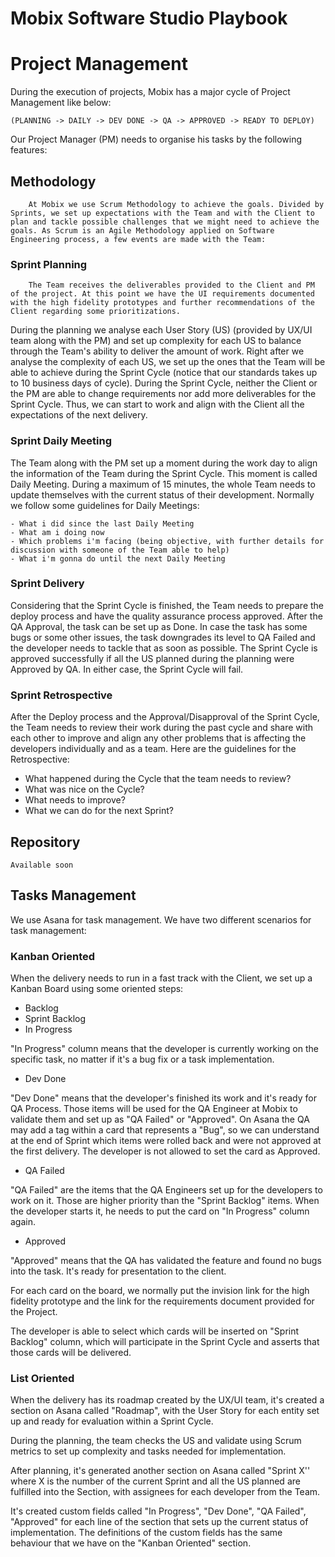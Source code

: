 # Mobix Software Studio Playbook

# Project Management

During the execution of projects, Mobix has a major cycle of Project Management like below: 

`(PLANNING -> DAILY -> DEV DONE -> QA -> APPROVED -> READY TO DEPLOY)`

Our Project Manager (PM) needs to organise his tasks by the following features:

## Methodology

        At Mobix we use Scrum Methodology to achieve the goals. Divided by Sprints, we set up expectations with the Team and with the Client to plan and tackle possible challenges that we might need to achieve the goals. As Scrum is an Agile Methodology applied on Software Engineering process, a few events are made with the Team:


### Sprint Planning

        The Team receives the deliverables provided to the Client and PM of the project. At this point we have the UI requirements documented with the high fidelity prototypes and further recommendations of the Client regarding some prioritizations.
During the planning we analyse each User Story (US) (provided by UX/UI team along with the PM) and set up complexity for each US to balance through the Team's ability to deliver the amount of work.
Right after we analyse the complexity of each US, we set up the ones that the Team will be able to achieve during the Sprint Cycle (notice that our standards takes up to 10 business days of cycle).
During the Sprint Cycle, neither the Client or the PM are able to change requirements nor add more deliverables for the Sprint Cycle.
Thus, we can start to work and align with the Client all the expectations of the next delivery.


### Sprint Daily Meeting

The Team along with the PM set up a moment during the work day to align the information of the Team during the Sprint Cycle. This moment is called Daily Meeting. 
During a maximum of 15 minutes, the whole Team needs to update themselves with the current status of their development.
Normally we follow some guidelines for Daily Meetings: 

    - What i did since the last Daily Meeting
    - What am i doing now
    - Which problems i'm facing (being objective, with further details for discussion with someone of the Team able to help)
    - What i'm gonna do until the next Daily Meeting
    
### Sprint Delivery

Considering that the Sprint Cycle is finished, the Team needs to prepare the deploy process and have the quality assurance process approved. After the QA Approval, the task can be set up as Done. In case the task has some bugs or some other issues, the task downgrades its level to QA Failed and the developer needs to tackle that as soon as possible.
The Sprint Cycle is approved successfully if all the US planned during the planning were Approved by QA. In either case, the Sprint Cycle will fail.


### Sprint Retrospective

After the Deploy process and the Approval/Disapproval of the Sprint Cycle, the Team needs to review their work during the past cycle and share with each other to improve and align any other problems that is affecting the developers individually and as a team.
Here are the guidelines for the Retrospective:

- What happened during the Cycle that the team needs to review?
- What was nice on the Cycle?
- What needs to improve?
- What we can do for the next Sprint?

## Repository

`Available soon`

## Tasks Management

We use Asana for task management. We have two different scenarios for task management: 

### Kanban Oriented

When the delivery needs to run in a fast track with the Client, we set up a Kanban Board using some oriented steps: 

* Backlog
* Sprint Backlog
* In Progress

"In Progress" column means that the developer is currently working on the specific task, no matter if it's a bug fix or a task implementation. 

* Dev Done

"Dev Done" means that the developer's finished its work and it's ready for QA Process. Those items will be used for the QA Engineer at Mobix to validate them and set up as "QA Failed" or "Approved". On Asana the QA may add a tag within a card that represents a "Bug", so we can understand at the end of Sprint which items were rolled back and were not approved at the first delivery. The developer is not allowed to set the card as Approved. 

* QA Failed

"QA Failed" are the items that the QA Engineers set up for the developers to work on it. Those are higher priority than the "Sprint Backlog" items. When the developer starts it, he needs to put the card on "In Progress" column again.

* Approved

"Approved" means that the QA has validated the feature and found no bugs into the task. It's ready for presentation to the client.

For each card on the board, we normally put the invision link for the high fidelity prototype and the link for the requirements document provided for the Project.

The developer is able to select which cards will be inserted on "Sprint Backlog" column, which will participate in the Sprint Cycle and asserts that those cards will be delivered.

### List Oriented

When the delivery has its roadmap created by the UX/UI team, it's created a section on Asana called "Roadmap", with the User Story for each entity set up and ready for evaluation within a Sprint Cycle.

During the planning, the team checks the US and validate using Scrum metrics to set up complexity and tasks needed for implementation. 

After planning, it's generated another section on Asana called "Sprint X'' where X is the number of the current Sprint and all the US planned are fulfilled into the Section, with assignees for each developer from the Team. 

It's created custom fields called "In Progress", "Dev Done", "QA Failed", "Approved" for each line of the section that sets up the current status of implementation. The definitions of the custom fields has the same behaviour that we have on the "Kanban Oriented" section.
